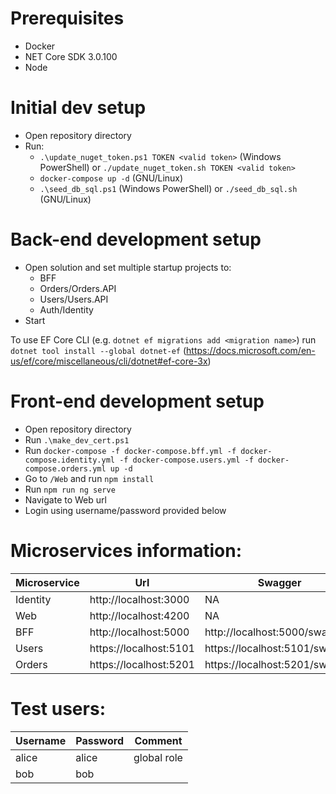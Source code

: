# Prerequisites
* Docker
* NET Core SDK 3.0.100
* Node

# Initial dev setup
* Open repository directory
* Run:
  * `.\update_nuget_token.ps1 TOKEN <valid token>` (Windows PowerShell) or `./update_nuget_token.sh TOKEN <valid token>`
  * `docker-compose up -d` (GNU/Linux)
  * `.\seed_db_sql.ps1` (Windows PowerShell) or `./seed_db_sql.sh` (GNU/Linux)

# Back-end development setup
* Open solution and set multiple startup projects to:
  * BFF
  * Orders/Orders.API
  * Users/Users.API
  * Auth/Identity
* Start

To use EF Core CLI (e.g. `dotnet ef migrations add <migration name>`) run `dotnet tool install --global dotnet-ef` (https://docs.microsoft.com/en-us/ef/core/miscellaneous/cli/dotnet#ef-core-3x)

# Front-end development setup
* Open repository directory
* Run `.\make_dev_cert.ps1`
* Run `docker-compose -f docker-compose.bff.yml -f docker-compose.identity.yml -f docker-compose.users.yml -f docker-compose.orders.yml up -d`
* Go to `/Web` and run `npm install` 
* Run `npm run ng serve`
* Navigate to Web url
* Login using username/password provided below

# Microservices information:
Microservice | Url | Swagger
--- | --- | ---
Identity | http://localhost:3000 | NA
Web | http://localhost:4200 | NA
BFF | http://localhost:5000 | http://localhost:5000/swagger
Users | https://localhost:5101 | https://localhost:5101/swagger
Orders | https://localhost:5201 | https://localhost:5201/swagger

# Test users:
Username | Password | Comment
--- | --- | ---
alice | alice | global role
bob | bob | 
